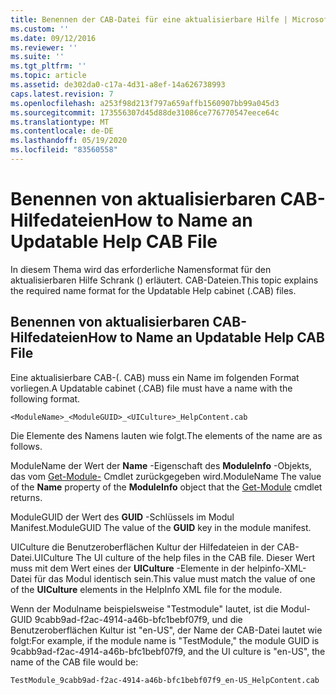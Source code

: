 ```yaml
---
title: Benennen der CAB-Datei für eine aktualisierbare Hilfe | Microsoft-Dokumentation
ms.custom: ''
ms.date: 09/12/2016
ms.reviewer: ''
ms.suite: ''
ms.tgt_pltfrm: ''
ms.topic: article
ms.assetid: de302da0-c17a-4d31-a8ef-14a626738993
caps.latest.revision: 7
ms.openlocfilehash: a253f98d213f797a659affb1560907bb99a045d3
ms.sourcegitcommit: 173556307d45d88de31086ce776770547eece64c
ms.translationtype: MT
ms.contentlocale: de-DE
ms.lasthandoff: 05/19/2020
ms.locfileid: "83560558"
---
```

# <a name="how-to-name-an-updatable-help-cab-file"></a><span data-ttu-id="530dd-102">Benennen von aktualisierbaren CAB-Hilfedateien</span><span class="sxs-lookup"><span data-stu-id="530dd-102">How to Name an Updatable Help CAB File</span></span>

<span data-ttu-id="530dd-103">In diesem Thema wird das erforderliche Namensformat für den aktualisierbaren Hilfe Schrank () erläutert. CAB-Dateien.</span><span class="sxs-lookup"><span data-stu-id="530dd-103">This topic explains the required name format for the Updatable Help cabinet (.CAB) files.</span></span>

## <a name="how-to-name-an-updatable-help-cab-file"></a><span data-ttu-id="530dd-104">Benennen von aktualisierbaren CAB-Hilfedateien</span><span class="sxs-lookup"><span data-stu-id="530dd-104">How to Name an Updatable Help CAB File</span></span>

<span data-ttu-id="530dd-105">Eine aktualisierbare CAB-(. CAB) muss ein Name im folgenden Format vorliegen.</span><span class="sxs-lookup"><span data-stu-id="530dd-105">A Updatable cabinet (.CAB) file must have a name with the following format.</span></span>

`<ModuleName>_<ModuleGUID>_<UICulture>_HelpContent.cab`

<span data-ttu-id="530dd-106">Die Elemente des Namens lauten wie folgt.</span><span class="sxs-lookup"><span data-stu-id="530dd-106">The elements of the name are as follows.</span></span>

<span data-ttu-id="530dd-107">ModuleName der Wert der **Name** -Eigenschaft des **ModuleInfo** -Objekts, das vom [Get-Module-](/powershell/module/Microsoft.PowerShell.Core/Get-Module) Cmdlet zurückgegeben wird.</span><span class="sxs-lookup"><span data-stu-id="530dd-107">ModuleName The value of the **Name** property of the **ModuleInfo** object that the [Get-Module](/powershell/module/Microsoft.PowerShell.Core/Get-Module) cmdlet returns.</span></span>

<span data-ttu-id="530dd-108">ModuleGUID der Wert des **GUID** -Schlüssels im Modul Manifest.</span><span class="sxs-lookup"><span data-stu-id="530dd-108">ModuleGUID The value of the **GUID** key in the module manifest.</span></span>

<span data-ttu-id="530dd-109">UICulture die Benutzeroberflächen Kultur der Hilfedateien in der CAB-Datei.</span><span class="sxs-lookup"><span data-stu-id="530dd-109">UICulture The UI culture of the help files in the CAB file.</span></span> <span data-ttu-id="530dd-110">Dieser Wert muss mit dem Wert eines der **UICulture** -Elemente in der helpinfo-XML-Datei für das Modul identisch sein.</span><span class="sxs-lookup"><span data-stu-id="530dd-110">This value must match the value of one of the **UICulture** elements in the HelpInfo XML file for the module.</span></span>

<span data-ttu-id="530dd-111">Wenn der Modulname beispielsweise "Testmodule" lautet, ist die Modul-GUID 9cabb9ad-f2ac-4914-a46b-bfc1bebf07f9, und die Benutzeroberflächen Kultur ist "en-US", der Name der CAB-Datei lautet wie folgt:</span><span class="sxs-lookup"><span data-stu-id="530dd-111">For example, if the module name is "TestModule," the module GUID is 9cabb9ad-f2ac-4914-a46b-bfc1bebf07f9, and the UI culture is "en-US", the name of the CAB file would be:</span></span>

`TestModule_9cabb9ad-f2ac-4914-a46b-bfc1bebf07f9_en-US_HelpContent.cab`
